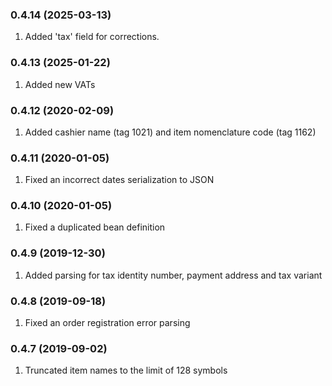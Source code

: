 ### 0.4.14 (2025-03-13)

1. Added 'tax' field for corrections.

### 0.4.13 (2025-01-22)

1. Added new VATs

### 0.4.12 (2020-02-09)

1. Added cashier name (tag 1021) and item nomenclature code (tag 1162)

### 0.4.11 (2020-01-05)

1. Fixed an incorrect dates serialization to JSON

### 0.4.10 (2020-01-05)

1. Fixed a duplicated bean definition

### 0.4.9 (2019-12-30)

1. Added parsing for tax identity number, payment address and tax variant

### 0.4.8 (2019-09-18)

1. Fixed an order registration error parsing

### 0.4.7 (2019-09-02)

1. Truncated item names to the limit of 128 symbols